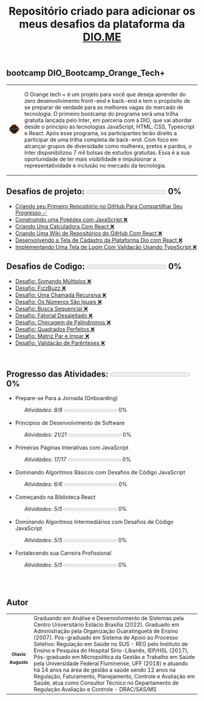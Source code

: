 <h1 align="center"> Repositório criado para adicionar os meus desafios da plataforma da <a href="https://www.dio.me/">DIO.ME</a></h1><br>

<h2><strong> bootcamp DIO_Bootcamp_Orange_Tech+</strong></H2>

<table>
  <tr>
    <td>
      <img src="img\Bootcamp_Orange_Tech.png" width="400px;">
    </td>
    <td>
      <p> O Orange tech + é um projeto para você que deseja aprender do zero desenvolvimento front-end e back-end e tem o propósito de se preparar de verdade para as melhores vagas do mercado de tecnologia. O primeiro bootcamp do programa será uma trilha gratuita lançada pelo Inter, em parceria com a DIO, que vai abordar desde o princípio as tecnologias JavaScript, HTML, CSS, Typescript e React. Após esse programa, os participantes terão direito a participar de uma trilha completa de back-end. Com foco em alcançar grupos de diversidade como mulheres, pretos e pardos, o Inter disponibilizou 7 mil bolsas de estudos gratuitas. Essa é a sua oportunidade de ter mais visibilidade e impulsionar a representatividade e inclusão no mercado da tecnologia.</p>
    </td>
  </tr>
</table>
 
<h2><strong>Desafios de projeto: </strong><progress value="0" max="100"></progress> 0%</h2>
<ul>
  <li><a href="https://github.com/otavioaugust1/DIO_Unimed-BH_CienciaDeDados">
  Criando seu Primeiro Repositório no GitHub Para Compartilhar Seu Progresso &#x2705;</a></li>
  <li><a href="">
  Construindo uma Pokédex com JavaScript  &#x274C;</a></li>
  <li><a href="">
  Criando Uma Calculadora Com React  &#x274C;</a></li>
  <li><a href="">
  Criando Uma Wiki de Repositórios do GitHub Com React  &#x274C;</a></li>
  <li><a href="">
  Desenvolvendo a Tela de Cadastro da Plataforma Dio com React  &#x274C;</a></li>
  <li><a href="">
  Implementando Uma Tela de Login Com Validação Usando TypeScript  &#x274C;</a></li> 
</ul>

<h2><strong>Desafios de Codigo:  </strong><progress value="0" max="100"></progress> 0%</h2>
<ul>
    <li><a href="desafio\Somando Múltiplos">Desafio: Somando Múltiplos  &#x274C;</a></li>
    <li><a href="desafio\FizzBuzz">Desafio: FizzBuzz  &#x274C;</a></li>
    <li><a href="desafio\Uma Chamada Recursiva">Desafio: Uma Chamada Recursiva  &#x274C;</a></li>
    <li><a href="desafio\Os Números São Iguais">Desafio: Os Números São Iguais  &#x274C;</a></li>
    <li><a href="desafio\Busca Sequencial">Desafio: Busca Sequencial  &#x274C;</a></li> 
    <li><a href="desafio\Fatorial Desajeitado">Desafio: Fatorial Desajeitado  &#x274C;</a></li> 
    <li><a href="desafio\Checagem de Palindromos">Desafio: Checagem de Palindromos  &#x274C;</a></li> 
    <li><a href="desafio\Quadrados Perfeitos">Desafio: Quadrados Perfeitos  &#x274C;</a></li> 
    <li><a href="desafio\Matriz Par e Impar">Desafio: Matriz Par e Impar  &#x274C;</a></li> 
    <li><a href="desafio\Validação de Parênteses">Desafio: Validação de Parênteses  &#x274C;</a></li> 
</ul><br>

<h2><strong>Progresso das Atividades:  </strong><progress value="0" max="100"></progress> 0%</h2>
<ul>
  <li>Prepare-se Para a Jornada (Onboarding)</a></li>
    <ul><em>Atividades: 8/8</em> <progress value="0" max="100"></progress> 0%</ul><br>
  <li>Princípios de Desenvolvimento de Software</a></li>
    <ul><em>Atividades: 21/21</em> <progress value="0" max="100"></progress> 0%</ul><br>
  <li>Primeiras Páginas Interativas com JavaScript</a></li>
    <ul><em>Atividades: 17/17</em>  <progress value="0" max="100"></progress> 0%</ul><br>
  <li>Dominando Algoritmos Básicos com Desafios de Código JavaScript </a></li>
    <ul><em>Atividades: 6/6</em> <progress value="0" max="100"></progress> 0%</ul><br>
  <li>Começando na Biblioteca React </a></li>
    <ul><em>Atividades: 5/5</em> <progress value="0" max="100"></progress> 0%</ul><br>
  <li>Dominando Algoritmos Intermediários com Desafios de Código JavaScript </a></li>
    <ul><em>Atividades: 5/5</em> <progress value="0" max="100"></progress> 0%</ul><br>
  <li>Fortalecendo sua Carreira Profissional</a></li>
    <ul><em>Atividades: 5/5</em> <progress value="0" max="100"></progress> 0%</ul><br>
</ul><br>



<h2 align="left"><strong>Autor</strong></h2>

<table align="center">
  <tr>
    <td align="center">
      <a href="https://github.com/otavioaugust1">
        <img style="border-radius: 50%;" src="https://avatars.githubusercontent.com/u/45877609?s=96&v=4" width="200px;" alt=""/><br/><sub><b>Otavio Augusto</b></sub></a> <br/>
      <a href="https://github.com/otavioaugust1" title="Otavio Augusto"></a>
    </td>
    <td>
        Graduando em Análise e Desenvolvimento de Sistemas pela Centro Universitário Estácio Brasília (2022). Graduado em Administração pela Organização    Guaratinguetá de Ensino (2007). Pós-graduado em Sistema de Apoio ao Processo Seletivo: Regulação em Saúde no SUS - REG pelo Instituto de Ensino e Pesquisa do Hospital Sírio-Libanês, IEP/HSL (2017), Pós-graduado em Micropolítica da Gestão e Trabalho em Saúde pela Universidade Federal Fluminense, UFF (2018) e atuando há 14 anos na área de gestão a saúde sendo 12 anos na Regulação, Faturamento, Planejamento, Controle e Avaliação em Saúde, atua como Consultor Técnico no Departamento de Regulação Avaliação e Controle - DRAC/SAS/MS
    </td>
  </tr>    
</table>
